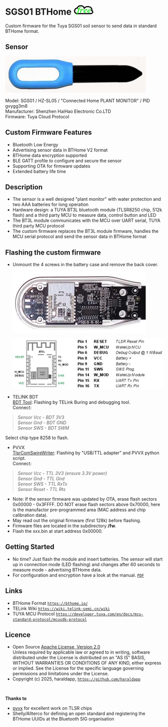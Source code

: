 # SGS01 BTHome  ![](wiki/cloudfree-64x32.jpg)
Custom firmware for the Tuya SGS01 soil sensor to send data in standard BTHome format.   



## Sensor

 ![](wiki/sgs01.jpg)

 Model: SGS01 / HZ-SL05 / "Connected Home PLANT MONITOR" / PID gvygg3m8   
 Manufacturer: Shenzhen HaiHao Electronic Co.LTD    
 Firmware: Tuya Cloud Protocol   


##  Custom Firmware Features

- Bluetooth Low Energy
- Advertising sensor data in BTHome V2 format
- BTHome data encryption supported
- BLE GATT profile to configure and secure the sensor
- Supporting OTA for firmware updates
- Extended battery life time

## Description

- The sensor is a well designed "plant monitor" with water protection and two AAA batteries for long operation
- Hardware design: a TUYA BT3L bluetooth module (TLSR8250 chip, 512k flash) and a third party MCU to measure data, control button and LED
- The BT3L module communicates with the MCU over UART serial, TUYA third party MCU protocol
- The custom firmware replaces the BT3L module firmware, handles the MCU serial protocol and send the sensor data in BTHome format

## Flashing the custom firmware   

- Unmount the 4 screws in the battery case and remove the back cover.
   
   ![](wiki/sgs01-back.jpg)  
   
   ![](wiki/bt3l.jpg)
   
- TELINK BDT    
  [BDT Tool](https://wiki.telink-semi.cn/wiki/IDE-and-Tools/Burning-and-Debugging-Tools-for-all-Series/ ""): Flashing by TELink Buring and debugging tool.   
  Connect:    
>   *Sensor Vcc - BDT 3V3*   
    *Sensor Gnd - BDT GND*   
    *Sensor SWS - BDT SWM*   
  
  Select chip type 8258 to flash.  
- PVVX   
  [TlsrComSwireWriter](https://github.com/pvvx/TlsrComSwireWriter ""):
  Flashing by "USB/TTL adapter" and PVVX python script.   
  Connect:   
>    *Sensor Vcc - TTL 3V3 (ensure 3.3V power)*   
    *Sensor Gnd - TTL Gnd*   
    *Sensor SWS - TTL RxTx*   
    *Sensor Reset - TTL Rts*   

- Note: If the sensor firmware was updated by OTA, erase flash sectors 0x00000 - 0x3FFFF. DO NOT erase flash sectors above 0x70000, here is the manufactor pre-programmed area (MAC address and chip calibration data).    
- May read out the original firmware (first 128k) before flashing.
- Firmware files are located in the subdirectory **/fw**.
- Flash the xxx.bin at start address 0x00000.    

## Getting Started    

- No time? Just flash the module and insert batteries. The sensor will start up in connection mode (LED flashing) and changes after 60 seconds to measure mode - advertising BTHome data.   
- For configuration and encryption have a look at the manual. [```PDF```](wiki/SGS01-BTHome-Manual.pdf)    

## Links    

- BTHome Format [```https://bthome.io/```](https://bthome.io/)    
- TELink Wiki [```https://wiki.telink-semi.cn/wiki```](https://wiki.telink-semi.cn/wiki)    
- TUYA MCU Protocol [```https://developer.tuya.com/en/docs/mcu-standard-protocol/mcusdk-protocol```](https://developer.tuya.com/en/docs/mcu-standard-protocol/mcusdk-protocol)    

## Licence
- Open Source [Apache License, Version 2.0](http://www.apache.org/licenses/LICENSE-2.0)  
Unless required by applicable law or agreed to in writing, software
distributed under the License is distributed on an "AS IS" BASIS,
WITHOUT WARRANTIES OR CONDITIONS OF ANY KIND, either express or implied.
See the License for the specific language governing permissions and
limitations under the License.
- Copyright (c) 2025, haraldapp, [```https://github.com/haraldapp```](https://github.com/haraldapp)
  
<br>
  
**Thanks to**
+ [pvvx](https://github.com/pvvx) for excellent work on TLSR chips
+ Shelly/Allterco for defining an open standard and registering the BTHome UUIDs at the Bluetooth SIG organisation


